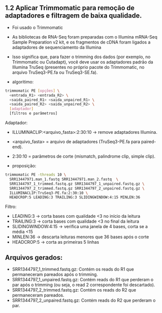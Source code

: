 ## 1.2 Aplicar Trimmomatic para remoção de adaptadores e filtragem de baixa qualidade.

- Foi usado o Trimmomatic
- As bibliotecas de RNA-Seq foram preparadas com o Illumina mRNA-Seq Sample Preparation v2 kit, e os fragmentos de cDNA foram ligados a adaptadores de sequenciamento da Illumina
- Isso significa que, para fazer o trimming dos dados (por exemplo, no Trimmomatic ou Cutadapt), você deve usar os adaptadores padrão da Illumina TruSeq (presentes no próprio pacote do Trimmomatic, no arquivo TruSeq3-PE.fa ou TruSeq3-SE.fa).

- algoritimo:
```bash
trimmomatic PE [opções] \
  <entrada_R1> <entrada_R2> \
  <saida_paired_R1> <saida_unpaired_R1> \
  <saida_paired_R2> <saida_unpaired_R2> \
  [adaptador]
  [filtros e parâmetros]
```
Adaptador:
- ILLUMINACLIP:<arquivo_fasta>:2:30:10 → remove adaptadores Illumina.
- <arquivo_fasta> = arquivo de adaptadores (TruSeq3-PE.fa para paired-end).
- 2:30:10 = parâmetros de corte (mismatch, palindrome clip, simple clip).

- proposição:
```bash
trimmomatic PE -threads 10 \
  SRR13447971.man_1.fastq SRR13447971.man_2.fastq  \
  SRR1344797_1_trimmed.fastq.gz SRR1344797_1_unpaired.fastq.gz \
  SRR1344797_2_trimmed.fastq.gz SRR1344797_2_unpaired.fastq.gz \
  ILLUMINACLIP:TruSeq3-PE.fa:2:30:10 \
  HEADCROP:5 LEADING:3 TRAILING:3 SLIDINGWINDOW:4:15 MINLEN:36
```
Filtro:
- LEADING:3 → corta bases com qualidade <3 no início da leitura
- TRAILING:3 → corta bases com qualidade <3 no final da leitura
- SLIDINGWINDOW:4:15 → verifica uma janela de 4 bases, corta se a média <15
- MINLEN:36 → descarta leituras menores que 36 bases após o corte
- HEADCROP:5 → corta as primeiras 5 linhas 

## Arquivos gerados:

- SRR1344797_1_trimmed.fastq.gz: Contém os reads do R1 que permaneceram pareados após o trimming.
- SRR1344797_1_unpaired.fastq.gz: Contém reads do R1 que perderam o par após o trimming (ou seja, o read 2 correspondente foi descartado).
- SRR1344797_2_trimmed.fastq.gz: Contém os reads do R2 que permaneceram pareados.
- SRR1344797_2_unpaired.fastq.gz: Contém reads do R2 que perderam o par.


